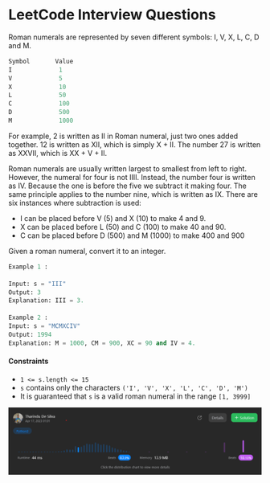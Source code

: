 # LeetCode Interview Questions
Roman numerals are represented by seven different symbols: I, V, X, L, C, D and M.
```python
Symbol       Value
I             1
V             5
X             10
L             50
C             100
D             500
M             1000
```

For example, 2 is written as II in Roman numeral, just two ones added together. 12 is written as XII, which is simply X + II. The number 27 is written as XXVII, which is XX + V + II.

Roman numerals are usually written largest to smallest from left to right. However, the numeral for four is not IIII. Instead, the number four is written as IV. Because the one is before the five we subtract it making four. The same principle applies to the number nine, which is written as IX. There are six instances where subtraction is used:

- I can be placed before V (5) and X (10) to make 4 and 9. 
- X can be placed before L (50) and C (100) to make 40 and 90. 
- C can be placed before D (500) and M (1000) to make 400 and 900

Given a roman numeral, convert it to an integer.

```python
Example 1 :

Input: s = "III"
Output: 3
Explanation: III = 3.

Example 2 :
Input: s = "MCMXCIV"
Output: 1994
Explanation: M = 1000, CM = 900, XC = 90 and IV = 4.
```

#### Constraints
- `1 <= s.length <= 15`
- `s` contains only the characters `('I', 'V', 'X', 'L', 'C', 'D', 'M')`
- It is guaranteed that `s` is a valid roman numeral in the range `[1, 3999]`


<img src="https://github.com/mr-desilva/LeetCode-Interview-Answers/blob/main/images/img1.png">